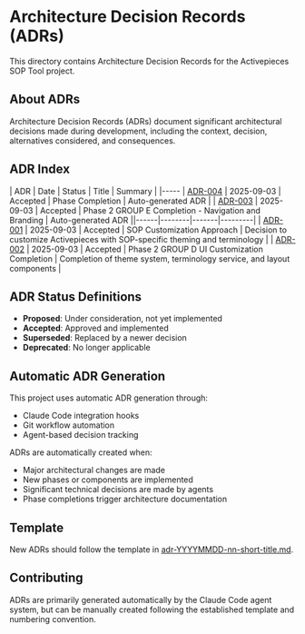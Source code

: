 # Architecture Decision Records (ADRs)

This directory contains Architecture Decision Records for the Activepieces SOP Tool project.

## About ADRs

Architecture Decision Records (ADRs) document significant architectural decisions made during development, including the context, decision, alternatives considered, and consequences.

## ADR Index

| ADR | Date | Status | Title | Summary |
|-----
| [ADR-004](adr-20250903-004-phase-completion.md) | 2025-09-03 | Accepted | Phase Completion | Auto-generated ADR |
| [ADR-003](adr-20250903-003-phase-2-group-e-completion---navigation-and-branding.md) | 2025-09-03 | Accepted | Phase 2 GROUP E Completion - Navigation and Branding | Auto-generated ADR ||------|--------|-------|---------|
| [ADR-001](adr-20250903-001-sop-customization-approach.md) | 2025-09-03 | Accepted | SOP Customization Approach | Decision to customize Activepieces with SOP-specific theming and terminology |
| [ADR-002](adr-20250903-002-phase-2-group-d-ui-customization-completion.md) | 2025-09-03 | Accepted | Phase 2 GROUP D UI Customization Completion | Completion of theme system, terminology service, and layout components |

## ADR Status Definitions

- **Proposed**: Under consideration, not yet implemented
- **Accepted**: Approved and implemented
- **Superseded**: Replaced by a newer decision
- **Deprecated**: No longer applicable

## Automatic ADR Generation

This project uses automatic ADR generation through:
- Claude Code integration hooks
- Git workflow automation
- Agent-based decision tracking

ADRs are automatically created when:
- Major architectural changes are made
- New phases or components are implemented  
- Significant technical decisions are made by agents
- Phase completions trigger architecture documentation

## Template

New ADRs should follow the template in [adr-YYYYMMDD-nn-short-title.md](adr-YYYYMMDD-nn-short-title.md).

## Contributing

ADRs are primarily generated automatically by the Claude Code agent system, but can be manually created following the established template and numbering convention.